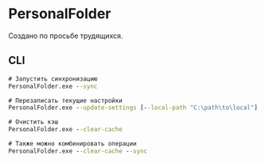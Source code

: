 ﻿# PersonalFolder

Создано по просьбе трудящихся.

## CLI

```cmd
# Запустить синхронизацию
PersonalFolder.exe --sync

# Перезаписать текущие настройки
PersonalFolder.exe --update-settings [--local-path "C:\path\to\local"] [--remove-path "\\path\to\remote"]

# Очистить кэш
PersonalFolder.exe --clear-cache

# Также можно комбинировать операции
PersonalFolder.exe --clear-cache --sync
```
